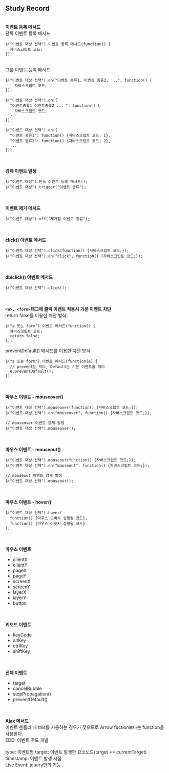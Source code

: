 ## Study Record
\
**이벤트 등록 메서드**  
단독 이벤트 등록 메서드  
```
$("이벤트 대상 선택").이벤트 등록 메서드(function() {
  자바스크립트 코드;
});
```
\
그룹 이벤트 등록 메서드
```
$("이벤트 대상 선택").on("이벤트 종류1, 이벤트 종류2, ...", function() {
    자바스크립트 코드;
});

$("이벤트 대상 선택").on({
  "이벤트종류1 이벤트종류2 ... ": function() {
    자바스크립트 코드;
  }
});

$("이벤트 대상 선택").on({
  "이벤트 종류1": function() {자바스크립트 코드; 1},
  "이벤트 종류2": function() {자바스크립트 코드; 2},
  ...
});
```
\
\
**강제 이벤트 발생**
```
$("이벤트 대상").단독 이벤트 등록 메서드();
$("이벤트 대상").trigger("이벤트 종류");
```
\
\
**이벤트 제거 메서드**
```
$("이벤트 대상").off("제거할 이벤트 종류");
```
\
\
**click() 이벤트 메서드**
```
$("이벤트 대상 선택").click(function() {자바스크립트 코드;});
$("이벤트 대상 선택").on("click", function() {자바스크립트 코드;});
```
\
\
**dblclick() 이벤트 메서드**
```
$("이벤트 대상 선택").click();
```
\
\
**```<a>, <form>```태그에 클릭 이벤트 적용시 기본 이벤트 차단**  
return false를 이용한 차단 방식
```
$("a 또는 form").이벤트 메서드(function() {
  자바스크립트 코드;
  return false;
});
```
preventDefault() 메서드를 이용한 차단 방식
```
$("a 또는 form").이벤트 메서드(function(e) {
  // prevent는 막다, Default는 기본 이벤트를 의미
  e.preventDafault(); 
});
```
\
\
**마우스 이벤트 - mouseover()**
```
$("이벤트 대상 선택").mouseover(function() {자바스크립트 코드;});
$("이벤트 대상 선택").on("mouseover", function() {자바스크립트 코드;});

// mouseover 이벤트 강제 발생
$("이벤트 대상 선택").mouseover();
```
\
\
**마우스 이벤트 - mouseout()**
```
$("이벤트 대상 선택").mouseout(function() {자바스크립트 코드;});
$("이벤트 대상 선택").on("mouseout", function() {자바스크립트 코드;});

// mouseout 이벤트 강제 발생
$("이벤트 대상 선택").mouseout();
```
\
\
**마우스 이벤트 - hover()**
```
$("이벤트 대상 선택").hover(
  function() {마우스 오버시 실행될 코드},
  function() {마우스 아웃시 실행될 코드}
);
```
\
\
**마우스 이벤트**
- clientX
- clientY
- pageX
- pageY
- screenX
- screenY
- layerX
- layerY
- button

\
\
**키보드 이벤트**
- keyCode
- altKey
- ctrlKey
- shiftKey

\
\
**전체 이벤트**
- target
- cancelBubble
- stopPropagation()
- preventDefault()

\
\
**Ajax 메서드**
\
이벤트 핸들러 내 this를 사용하는 경우가 잦으므로 Arrow fuction보다는 function을 사용한다.  
EDD: 이벤트 주도 개발  
\
type: 이벤트명
target: 이벤트 발생한 요소노드(target == currentTarget)  
timestamp: 이벤트 발생 시점
\
Live Event: jquery만의 기능  
